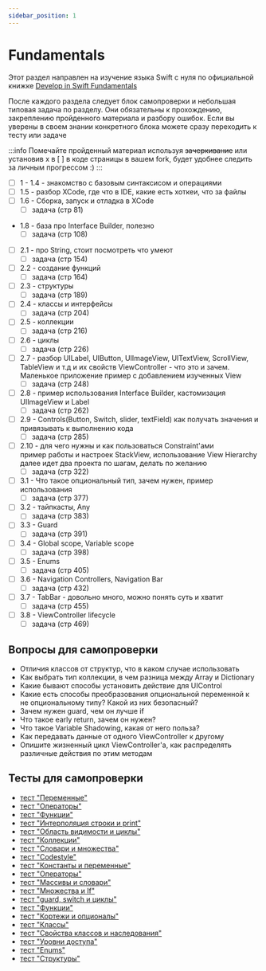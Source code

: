 ```yaml
---
sidebar_position: 1
---
```


# Fundamentals

Этот раздел направлен на изучение языка Swift с нуля по официальной книжке [Develop in Swift Fundamentals](https://books.apple.com/ru/book/develop-in-swift-fundamentals/id1556365994?l=en)

После каждого раздела следует блок самопроверки и небольшая типовая задача по разделу. Они обязательны к прохождению, закреплению пройденного материала и разбору ошибок. Если вы уверены в своем знании конкретного блока можете сразу переходить к тесту или задаче

:::info
Помечайте пройденный материал используя ~~зачеркивание~~ или установив x в [ ] в коде страницы в вашем fork, будет удобнее следить за личным прогрессом :)
:::

- [ ] 1 - 1.4 - знакомство с базовым синтаксисом и операциями  
- [ ] 1.5 - разбор XCode, где что в IDE, какие есть хоткеи, что за файлы
- [ ] 1.6 - Сборка, запуск и отладка в XCode
  - [ ] задача (стр 81)
- 1.8 - база про Interface Builder, полезно
  - [ ] задача (стр 108)
- [ ] 2.1 - про String, стоит посмотреть что умеют
  - [ ] задача (стр 154)
- [ ] 2.2 - создание функций
  - [ ] задача (стр 164)
- [ ] 2.3 - структуры  
  - [ ] задача (стр 189)
- [ ] 2.4 - классы и интерфейсы
  - [ ] задача (стр 204)
- [ ] 2.5 - коллекции  
  - [ ] задача (стр 216)
- [ ] 2.6 - циклы  
  - [ ] задача (стр 226)
- [ ] 2.7 - разбор UILabel, UIButton, UIImageView, UITextView, ScrollView, TableView и т.д и их свойств
ViewController - что это и зачем. Маленькое приложение пример с добавлением изученных View
  - [ ] задача (стр 248)
- [ ] 2.8 - пример использования Interface Builder, кастомизация UIImageView и Label
  - [ ] задача (стр 262)
- [ ] 2.9 - Controls(Button, Switch, slider, textField) как получать значения и привязывать к выполнению кода
  - [ ] задача (стр 285)
- [ ] 2.10 - для чего нужны и как пользоваться Constraint'ами  
пример работы и настроек StackView, использование View Hierarchy  
далее идет два проекта по шагам, делать по желанию  
  - [ ] задача (стр 322)
- [ ] 3.1 - Что такое опциональный тип, зачем нужен, пример использования
  - [ ] задача (стр 377)
- [ ] 3.2 - тайпкасты, Any
  - [ ] задача (стр 383)
- [ ] 3.3 - Guard  
  - [ ] задача (стр 391)
- [ ] 3.4 - Global scope, Variable scope
  - [ ] задача (стр 398)
- [ ] 3.5 - Enums  
  - [ ] задача (стр 405)
- [ ] 3.6 - Navigation Controllers, Navigation Bar
  - [ ] задача (стр 432)
- [ ] 3.7 - TabBar - довольно много, можно понять суть и хватит
  - [ ] задача (стр 455)
- [ ] 3.8 - ViewController lifecycle
  - [ ] задача (стр 469)

## Вопросы для самопроверки
 - Отличия классов от структур, что в каком случае использовать
 - Как выбрать тип коллекции, в чем разница между Array и Dictionary
 - Какие бывают способы установить действие для UIControl
 - Какие есть способы преобразования опциональной переменной к не опциональному типу? Какой из них безопасный?
 - Зачем нужен guard, чем он лучше if 
 - Что такое early return, зачем он нужен?
 - Что такое Variable Shadowing, какая от него польза?
 - Как передавать данные от одного ViewController к другому
 - Опишите жизненный цикл ViewController'a, как распределять различные действия по этим методам 

## Тесты для самопроверки
 - [тест "Переменные"](https://swiftbook.ru/content/test-0-3/)  
 - [тест "Операторы"](https://swiftbook.ru/content/test-0-4/)  
 - [тест "Функции"](https://swiftbook.ru/content/test-0-5/)  
 - [тест "Интерполяция строки и print"](https://swiftbook.ru/content/test-0-6/)  
 - [тест "Область видимости и циклы"](https://swiftbook.ru/content/test-0-7/)  
 - [тест "Коллекции"](https://swiftbook.ru/content/test-0-8/)  
 - [тест "Словари и множества"](https://swiftbook.ru/content/test-0-9/)
 - [тест "Codestyle"](https://swiftbook.ru/content/test-0-10/)  
 - [тест "Константы и переменные"](https://swiftbook.ru/content/test-2-2-1/)
 - [тест "Операторы"](https://swiftbook.ru/content/test-2-2-2/)
 - [тест "Массивы и словари"](https://swiftbook.ru/content/test-2-2-3/)
 - [тест "Множества и If"](https://swiftbook.ru/content/test-2-2-4/)
 - [тест "guard, switch и циклы"](https://swiftbook.ru/content/test-2-2-5/)
 - [тест "Функции"](https://swiftbook.ru/content/test-2-2-6/)
 - [тест "Кортежи и опционалы"](https://swiftbook.ru/content/test-2-2-7/)
 - [тест "Классы"](https://swiftbook.ru/content/test-2-2-8/)
 - [тест "Свойства классов и наследования"](https://swiftbook.ru/content/test-2-2-9/)
 - [тест "Уровни доступа"](https://swiftbook.ru/content/test-2-2-12/)  
 - [тест "Enums"](https://swiftbook.ru/content/test-2-2-14/)
 - [тест "Структуры"](https://swiftbook.ru/content/test-2-2-15/)
